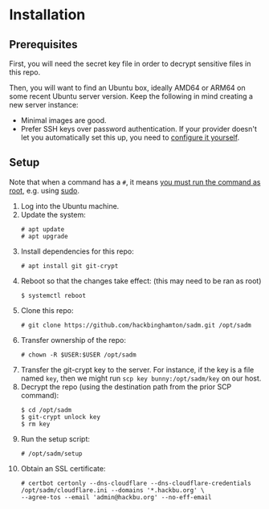 # Installation

## Prerequisites

First, you will need the secret key file in order to decrypt sensitive files in this repo.

Then, you will want to find an Ubuntu box, ideally AMD64 or ARM64 on some recent Ubuntu server version. Keep the following in mind creating a new server instance:

- Minimal images are good.
- Prefer SSH keys over password authentication. If your provider doesn't let you automatically set this up, you need to [configure it yourself](https://wiki.archlinux.org/title/OpenSSH#Force_public_key_authentication).

## Setup

Note that when a command has a `#`, it means [you must run the command as root](https://wiki.archlinux.org/title/Help:Reading#Root,_regular_user_or_another_user), e.g. using [sudo](https://manpages.ubuntu.com/manpages/stable/en/man8/sudo.8.html).

1. Log into the Ubuntu machine.
2. Update the system:
   ```
   # apt update
   # apt upgrade
   ```
3. Install dependencies for this repo:
   ```
   # apt install git git-crypt
   ```
4. Reboot so that the changes take effect: (this may need to be ran as root)
   ```
   $ systemctl reboot
   ```
5. Clone this repo:
   ```
   # git clone https://github.com/hackbinghamton/sadm.git /opt/sadm
   ```
6. Transfer ownership of the repo:
   ```
   # chown -R $USER:$USER /opt/sadm
   ```
7. Transfer the git-crypt key to the server. For instance, if the key is a file named `key`, then we might run `scp key bunny:/opt/sadm/key` on our host.
8. Decrypt the repo (using the destination path from the prior SCP command):
   ```
   $ cd /opt/sadm
   $ git-crypt unlock key
   $ rm key
   ```
9. Run the setup script:
   ```
   # /opt/sadm/setup
   ```
10. Obtain an SSL certificate:
    ```
    # certbot certonly --dns-cloudflare --dns-cloudflare-credentials /opt/sadm/cloudflare.ini --domains '*.hackbu.org' \
    --agree-tos --email 'admin@hackbu.org' --no-eff-email
    ```
